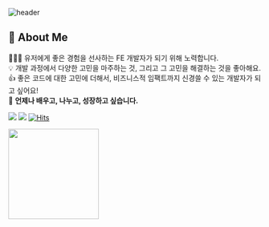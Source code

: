 



![header](https://capsule-render.vercel.app/api?type=soft&color=auto&height=200&section=header&text=Hello,%20I'm%20SANGJO%20🧑‍💻&fontSize=30&animation=twinkling)

## 🙋 About Me
<p>
🧑🏻‍💻 유저에게 좋은 경험을 선사하는 FE 개발자가 되기 위해 노력합니다.<br>
💡 개발 과정에서 다양한 고민을 마주하는 것, 그리고 그 고민을 해결하는 것을 좋아해요.<br>
👍 좋은 코드에 대한 고민에 더해서, 비즈니스적 임팩트까지 신경쓸 수 있는 개발자가 되고 싶어요!<br>
🌱 <b>언제나 배우고, 나누고, 성장하고 싶습니다.</b>
</p>


<a href="https://www.sjoleee.info" target="_blank"><img src="https://img.shields.io/badge/RESUME-129900?style=flat" /></a>
<a href="https://blog.sjoleee.info" target="_blank"><img src="https://img.shields.io/badge/BLOG-F64714?style=flat" /></a>
[![Hits](https://hits.sh/github.com/sjoleee.svg?label=%F0%9F%90%B6&color=0cc9fd&labelColor=daf6ff)](https://hits.sh/github.com/sjoleee/)


<a href="https://github.com/devxb/gitanimals">
  <img src="https://render.gitanimals.org/farms/sjoleee" height="180" />
</a>
